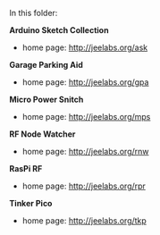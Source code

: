 In this folder:

**Arduino Sketch Collection**

* home page: <http://jeelabs.org/ask>

**Garage Parking Aid**

* home page: <http://jeelabs.org/gpa>

**Micro Power Snitch**

* home page: <http://jeelabs.org/mps>

**RF Node Watcher**

* home page: <http://jeelabs.org/rnw>

**RasPi RF**

* home page: <http://jeelabs.org/rpr>

**Tinker Pico**

* home page: <http://jeelabs.org/tkp>
